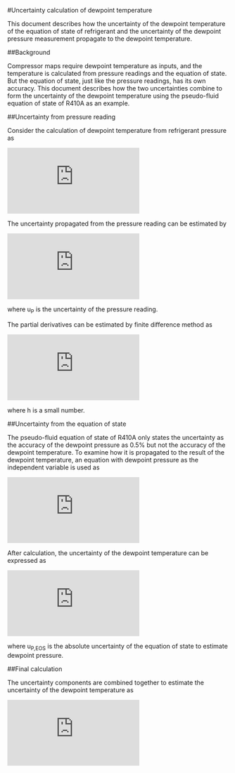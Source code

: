 #Uncertainty calculation of dewpoint temperature

This document describes how the uncertainty of the dewpoint temperature of the equation of state of refrigerant and the uncertainty of the dewpoint pressure measurement propagate to the dewpoint temperature.

##Background

Compressor maps require dewpoint temperature as inputs, and the temperature is calculated from pressure readings and the equation of state. But the equation of state, just like the pressure readings, has its own accuracy. This document describes how the two uncertainties combine to form the uncertainty of the dewpoint temperature using the pseudo-fluid equation of state of R410A as an example.

##Uncertainty from pressure reading

Consider the calculation of dewpoint temperature from refrigerant pressure as 

![equation](http://www.sciweavers.org/tex2img.php?eq=T_%7Bdew%7D%3Df%28P%29&bc=White&fc=Black&im=jpg&fs=12&ff=arev&edit=0)

The uncertainty propagated from the pressure reading can be estimated by 

![equation](http://www.sciweavers.org/tex2img.php?eq=u_%7BT_%7Bdew%7D%2CP%7D%3D%5Cfrac%7B%5Cpartial%20f%7D%7B%5Cpartial%20P%7D%20u_%7BP%7D&bc=White&fc=Black&im=jpg&fs=12&ff=arev&edit=0)

where u<sub>P</sub> is the uncertainty of the pressure reading.

The partial derivatives can be estimated by finite difference method as

![equation](http://www.sciweavers.org/tex2img.php?eq=%5Cfrac%7B%5Cpartial%20f%7D%7B%5Cpartial%20P%7D%20%5Capprox%20%5Cfrac%7Bf%28P%2Bh%29-f%28P-h%29%7D%7B2h%7D&bc=White&fc=Black&im=png&fs=12&ff=arev&edit=0)

where h is a small number.

##Uncertainty from the equation of state

The pseudo-fluid equation of state of R410A only states the uncertainty as the accuracy of the dewpoint pressure as 0.5% but not the accuracy of the dewpoint temperature. To examine how it is propagated to the result of the dewpoint temperature, an equation with dewpoint pressure as the independent variable is used as

![equation](http://www.sciweavers.org/tex2img.php?eq=P%3Dg%28T_%7Bdew%7D%29&bc=White&fc=Black&im=png&fs=12&ff=arev&edit=0)

After calculation, the uncertainty of the dewpoint temperature can be expressed as

![equation](http://www.sciweavers.org/tex2img.php?eq=u_%7BT_%7Bdew%7D%2CEOS%7D%3D%28%5Cfrac%7B%5Cpartial%20g%7D%7B%5Cpartial%20T_%7Bdew%7D%7D%29%5E%7B-1%7D%20u_%7BP%2C%20EOS%7D&bc=White&fc=Black&im=jpg&fs=12&ff=arev&edit=0)

where u<sub>P,EOS</sub> is the absolute uncertainty of the equation of state to estimate dewpoint pressure.

##Final calculation

The uncertainty components are combined together to estimate the uncertainty of the dewpoint temperature as

![equation](http://www.sciweavers.org/tex2img.php?eq=u_%7BT_%7Bdew%7D%7D%3D%5Csqrt%7Bu_%7BT_%7Bdew%7D%2C%20P%7D%5E2%2Bu_%7BT_%7Bdew%7D%2C%20EOS%7D%5E2%7D&bc=White&fc=Black&im=jpg&fs=12&ff=arev&edit=0)